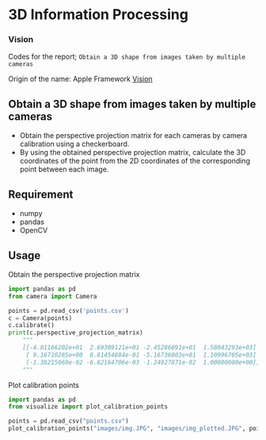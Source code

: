 # 3D Information Processing
### Vision
Codes for the report; `Obtain a 3D shape from images taken by multiple cameras`

Origin of the name: Apple Framework [Vision](https://developer.apple.com/documentation/vision)

## Obtain a 3D shape from images taken by multiple cameras
- Obtain the perspective projection matrix for each cameras by camera calibration using a checkerboard.
- By using the obtained perspective projection matrix, calculate the 3D coordinates of the point from the 2D coordinates of the corresponding point between each image.

## Requirement
- numpy
- pandas
- OpenCV

## Usage
Obtain the perspective projection matrix

```python
import pandas as pd
from camera import Camera

points = pd.read_csv('points.csv')
c = Camera(points)
c.calibrate()
print(c.perspective_projection_matrix)
    """
    [[-4.01166202e+01  2.69309121e+01 -2.45286091e+01  1.58043293e+03]
     [ 9.16710285e+00  8.81454884e-01 -5.16736803e+01  1.10996705e+03]
     [-1.38215069e-02 -6.82164706e-03 -1.24927871e-02  1.00000000e+00]]
    """
```


Plot calibration points
```python
import pandas as pd
from visualize import plot_calibration_points

points = pd.read_csv("points.csv")
plot_calibration_points("images/img.JPG", "images/img_plotted.JPG", points)
```